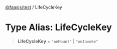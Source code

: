 [@faasjs/test](../README.md) / LifeCycleKey

# Type Alias: LifeCycleKey

> **LifeCycleKey** = `"onMount"` \| `"onInvoke"`
